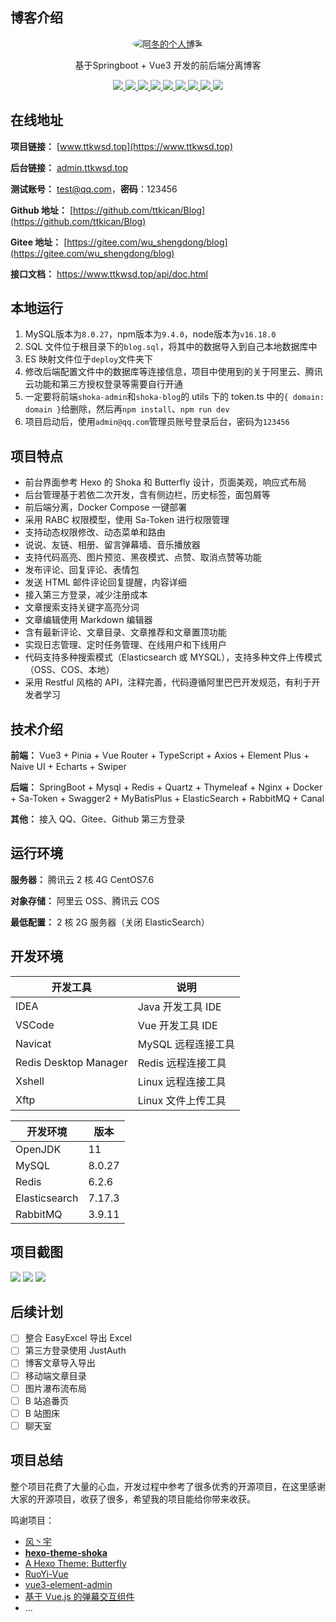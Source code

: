 ## 博客介绍

<p align="center">
  <a href="https://www.ttkwsd.top">
    <img src="https://foruda.gitee.com/avatar/1662735858745624876/7774198_wu_shengdong_1662735858.png" alt="阿冬的个人博客" style="border-radius: 50%;">
  </a>
</p>

<p align="center">
   基于Springboot + Vue3 开发的前后端分离博客
</p>

<p align="center">
   <a target="_blank" href="https://github.com/ttkican/Blog">
      <img src="https://img.shields.io/badge/JDK-11-green"/>
      <img src="https://img.shields.io/badge/springboot-2.6.14-green"/>
      <img src="https://img.shields.io/badge/saToken-1.34.0-green"/>
      <img src="https://img.shields.io/badge/vue-3.x-green"/>
      <img src="https://img.shields.io/badge/mysql-8.0.27-green"/>
      <img src="https://img.shields.io/badge/mybatis--plus-3.5.2-green"/>
      <img src="https://img.shields.io/badge/redis-6.2.6-green"/>
      <img src="https://img.shields.io/badge/elasticsearch-7.17.3-green"/>
      <img src="https://img.shields.io/badge/rabbitmq-3.9.11-green"/>
   </a>
</p>

## 在线地址

**项目链接：** [www.ttkwsd.top](https://www.ttkwsd.top)

**后台链接：** [admin.ttkwsd.top](https://admin.ttkwsd.top)

**测试账号：** test@qq.com，**密码**：123456

**Github 地址：** [https://github.com/ttkican/Blog](https://github.com/ttkican/Blog)

**Gitee 地址：** [https://gitee.com/wu_shengdong/blog](https://gitee.com/wu_shengdong/blog)

**接口文档：** https://www.ttkwsd.top/api/doc.html

## 本地运行

1. MySQL版本为`8.0.27`，npm版本为`9.4.0`，node版本为`v16.18.0`
2. SQL 文件位于根目录下的`blog.sql`，将其中的数据导入到自己本地数据库中
3. ES 映射文件位于`deploy`文件夹下
4. 修改后端配置文件中的数据库等连接信息，项目中使用到的关于阿里云、腾讯云功能和第三方授权登录等需要自行开通
5. 一定要将前端`shoka-admin`和`shoka-blog`的 utils 下的 token.ts 中的`{ domain: domain }`给删除，然后再`npm install`、`npm run dev`
6. 项目启动后，使用`admin@qq.com`管理员账号登录后台，密码为`123456`

## 项目特点

- 前台界面参考 Hexo 的 Shoka 和 Butterfly 设计，页面美观，响应式布局
- 后台管理基于若依二次开发，含有侧边栏，历史标签，面包屑等
- 前后端分离，Docker Compose 一键部署
- 采用 RABC 权限模型，使用 Sa-Token 进行权限管理
- 支持动态权限修改、动态菜单和路由
- 说说、友链、相册、留言弹幕墙、音乐播放器
- 支持代码高亮、图片预览、黑夜模式、点赞、取消点赞等功能
- 发布评论、回复评论、表情包
- 发送 HTML 邮件评论回复提醒，内容详细
- 接入第三方登录，减少注册成本
- 文章搜索支持关键字高亮分词
- 文章编辑使用 Markdown 编辑器
- 含有最新评论、文章目录、文章推荐和文章置顶功能
- 实现日志管理、定时任务管理、在线用户和下线用户
- 代码支持多种搜索模式（Elasticsearch 或 MYSQL），支持多种文件上传模式（OSS、COS、本地）
- 采用 Restful 风格的 API，注释完善，代码遵循阿里巴巴开发规范，有利于开发者学习

## 技术介绍

**前端：** Vue3 + Pinia + Vue Router + TypeScript + Axios + Element Plus + Naive UI + Echarts + Swiper

**后端：** SpringBoot + Mysql + Redis + Quartz + Thymeleaf + Nginx + Docker + Sa-Token + Swagger2 + MyBatisPlus + ElasticSearch + RabbitMQ + Canal

**其他：** 接入 QQ、Gitee、Github 第三方登录

## 运行环境

**服务器：** 腾讯云 2 核 4G CentOS7.6

**对象存储：** 阿里云 OSS、腾讯云 COS

**最低配置：** 2 核 2G 服务器（关闭 ElasticSearch）

## 开发环境

| 开发工具              | 说明               |
| --------------------- | ------------------ |
| IDEA                  | Java 开发工具 IDE  |
| VSCode                | Vue 开发工具 IDE   |
| Navicat               | MySQL 远程连接工具 |
| Redis Desktop Manager | Redis 远程连接工具 |
| Xshell                | Linux 远程连接工具 |
| Xftp                  | Linux 文件上传工具 |

| 开发环境      | 版本   |
| ------------- | ------ |
| OpenJDK       | 11     |
| MySQL         | 8.0.27 |
| Redis         | 6.2.6  |
| Elasticsearch | 7.17.3 |
| RabbitMQ      | 3.9.11 |

## 项目截图

![](https://static.ttkwsd.top/article/29ebbffccbe4367b8c113f9dee9184fc.png)
![](https://static.ttkwsd.top/article/14f21792d32ceac730dad62798ac353c.png)
![](https://static.ttkwsd.top/article/d4efdf65ea8a393693e317cdebdb6b43.png)

## 后续计划

- [ ] 整合 EasyExcel 导出 Excel
- [ ] 第三方登录使用 JustAuth
- [ ] 博客文章导入导出
- [ ] 移动端文章目录
- [ ] 图片瀑布流布局
- [ ] B 站追番页
- [ ] B 站图床
- [ ] 聊天室

## 项目总结

整个项目花费了大量的心血，开发过程中参考了很多优秀的开源项目，在这里感谢大家的开源项目，收获了很多，希望我的项目能给你带来收获。

鸣谢项目：

- [ 风丶宇 ](https://github.com/X1192176811/blog)
- **[hexo-theme-shoka](https://github.com/amehime/hexo-theme-shoka)**
- [A Hexo Theme: Butterfly](https://github.com/jerryc127/hexo-theme-butterfly)
- [RuoYi-Vue](https://gitee.com/y_project/RuoYi-Vue)
- [vue3-element-admin](https://github.com/youlaitech/vue3-element-admin)
- [基于 Vue.js 的弹幕交互组件](https://github.com/hellodigua/vue-danmaku)
- ...